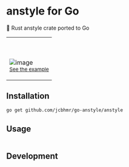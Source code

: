 # anstyle for Go

🦀 Rust anstyle crate ported to Go

<table align=center><td>

```go

```

<tr><td>

![image](https://github.com/jcbhmr/go-anstyle/assets/61068799/4c76cf13-8389-4ae8-9b80-93de51c9200a)<br>
<sup>[See the example](examples/dump-style)</sup>

</table>

## Installation

```sh
go get github.com/jcbhmr/go-anstyle/anstyle
```

## Usage

```go

```

<!-- <sub>📝 This project follows the [Go language binding for Rust](https://jcbhmr.me/Rust-Go/) recommendations.</sub> -->

## Development
